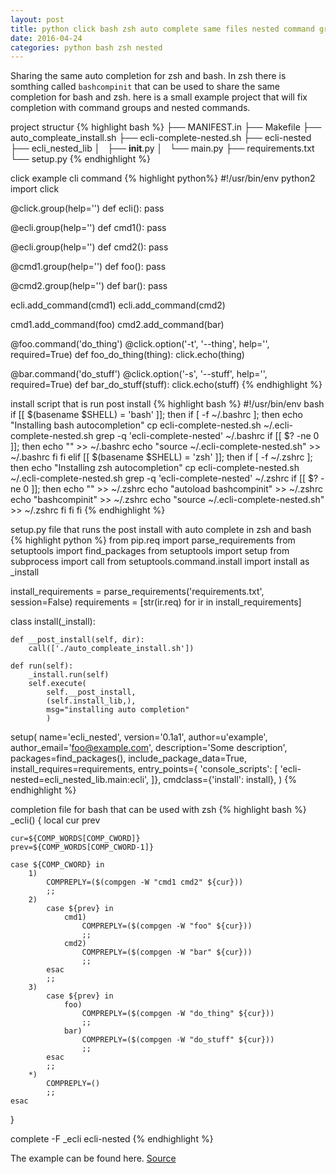 ```yaml
---
layout: post
title: python click bash zsh auto complete same files nested command groups
date: 2016-04-24
categories: python bash zsh nested
---
```

Sharing the same auto completion for zsh and bash. In zsh there is somthing called `bashcompinit` that can be used to share the same completion for bash and zsh. here is a small example project that will fix completion with command groups and nested commands.

project structur
{% highlight bash %}
├── MANIFEST.in
├── Makefile
├── auto_compleate_install.sh
├── ecli-complete-nested.sh
├── ecli-nested
├── ecli_nested_lib
│   ├── __init__.py
│   └── main.py
├── requirements.txt
└── setup.py
{% endhighlight %}

click example cli command
{% highlight python%}
#!/usr/bin/env python2
import click

@click.group(help='')
def ecli():
    pass

@ecli.group(help='')
def cmd1():
    pass

@ecli.group(help='')
def cmd2():
    pass

@cmd1.group(help='')
def foo():
    pass

@cmd2.group(help='')
def bar():
    pass

ecli.add_command(cmd1)
ecli.add_command(cmd2)

cmd1.add_command(foo)
cmd2.add_command(bar)

@foo.command('do_thing')
@click.option('-t', '--thing', help='', required=True)
def foo_do_thing(thing):
    click.echo(thing)

@bar.command('do_stuff')
@click.option('-s', '--stuff', help='', required=True)
def bar_do_stuff(stuff):
    click.echo(stuff)
{% endhighlight %}

install script that is run post install
{% highlight bash %}
#!/usr/bin/env bash
if [[ $(basename $SHELL) = 'bash' ]];
then
    if [ -f ~/.bashrc ];
    then
        echo "Installing bash autocompletion"
        cp ecli-complete-nested.sh ~/.ecli-complete-nested.sh
        grep -q 'ecli-complete-nested' ~/.bashrc
        if [[ $? -ne 0 ]]; then
            echo "" >> ~/.bashrc
            echo "source ~/.ecli-complete-nested.sh" >> ~/.bashrc
        fi
    fi
elif [[ $(basename $SHELL) = 'zsh' ]];
then
    if [ -f ~/.zshrc ];
    then
        echo "Installing zsh autocompletion"
        cp ecli-complete-nested.sh ~/.ecli-complete-nested.sh
        grep -q 'ecli-complete-nested' ~/.zshrc
        if [[ $? -ne 0 ]]; then
            echo "" >> ~/.zshrc
            echo "autoload bashcompinit" >> ~/.zshrc
            echo "bashcompinit" >> ~/.zshrc
            echo "source ~/.ecli-complete-nested.sh" >> ~/.zshrc
        fi
    fi
fi
{% endhighlight %}


setup.py file that runs the post install with auto complete in zsh and bash
{% highlight python %}
from pip.req import parse_requirements
from setuptools import find_packages
from setuptools import setup
from subprocess import call
from setuptools.command.install import install as _install

install_requirements = parse_requirements('requirements.txt', session=False)
requirements = [str(ir.req) for ir in install_requirements]

class install(_install):

    def __post_install(self, dir):
        call(['./auto_compleate_install.sh'])

    def run(self):
        _install.run(self)
        self.execute(
            self.__post_install,
            (self.install_lib,),
            msg="installing auto completion"
            )

setup(
    name='ecli_nested',
    version='0.1a1',
    author=u'example',
    author_email='foo@example.com',
    description='Some description',
    packages=find_packages(),
    include_package_data=True,
    install_requires=requirements,
    entry_points={
        'console_scripts': [
            'ecli-nested=ecli_nested_lib.main:ecli',
        ]},
    cmdclass={'install': install},
    )
{% endhighlight %}

completion file for bash that can be used with zsh
{% highlight bash %}
_ecli()
{
    local cur prev

    cur=${COMP_WORDS[COMP_CWORD]}
    prev=${COMP_WORDS[COMP_CWORD-1]}

    case ${COMP_CWORD} in
        1)
            COMPREPLY=($(compgen -W "cmd1 cmd2" ${cur}))
            ;;
        2)
            case ${prev} in
                cmd1)
                    COMPREPLY=($(compgen -W "foo" ${cur}))
                    ;;
                cmd2)
                    COMPREPLY=($(compgen -W "bar" ${cur}))
                    ;;
            esac
            ;;
        3)
            case ${prev} in
                foo)
                    COMPREPLY=($(compgen -W "do_thing" ${cur}))
                    ;;
                bar)
                    COMPREPLY=($(compgen -W "do_stuff" ${cur}))
                    ;;
            esac
            ;;
        *)
            COMPREPLY=()
            ;;
    esac
}

complete -F _ecli ecli\-nested
{% endhighlight %}


The example can be found here. [Source](https://github.com/mad01/examples/tree/master/cli_nested)
